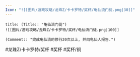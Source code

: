 ```yaml
---
Icon: "![[图片/游戏攻略/龙珠Z/卡卡罗特/奖杯/龟仙流门徒.png|30]]"
---
```

```ad-common-bronze-trophy
title: (Title:: "龟仙流门徒")
![[图片/游戏攻略/龙珠Z/卡卡罗特/奖杯/龟仙流门徒.png|100]]

(Comment:: "完成龟仙流的修行20次以上, 并向龟仙人报告.")
```

#龙珠Z/卡卡罗特/奖杯 #奖杯 #奖杯/铜
